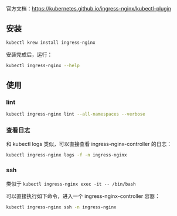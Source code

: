 
官方文档：<https://kubernetes.github.io/ingress-nginx/kubectl-plugin>

## 安装

```bash
kubectl krew install ingress-nginx
```

安装完成后，运行：

```bash
kubectl ingress-nginx --help
```

## 使用

### lint

```bash
kubectl ingress-nginx lint --all-namespaces --verbose
```

### 查看日志

和 kubectl logs 类似，可以直接查看 ingress-nginx-controller 的日志：

```bash
kubectl ingress-nginx logs -f -n ingress-nginx
```

### ssh

类似于 `kubectl ingress-nginx exec -it -- /bin/bash`

可以直接执行如下命令，进入一个 ingress-nginx-controller 容器：

```bash
kubectl ingress-nginx ssh -n ingress-nginx
```
